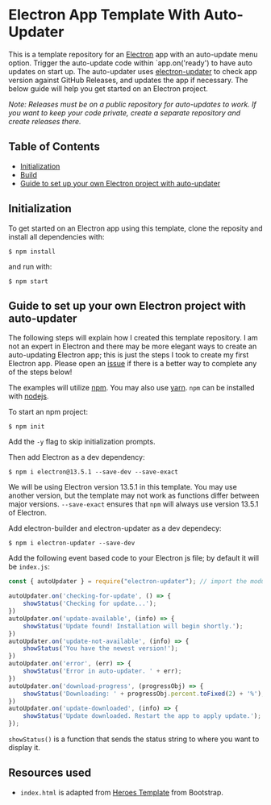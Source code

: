 # Electron App Template With Auto-Updater

This is a template repository for an [Electron](https://www.electronjs.org/) app with an auto-update menu option. Trigger the auto-update code within `app.on('ready') to have auto updates on start up. The auto-updater uses [electron-updater](https://www.npmjs.com/package/electron-updater) to check app version against GitHub Releases, and updates the app if necessary. The below guide will help you get started on an Electron project.  

*Note: Releases must be on a public repository for auto-updates to work. If you want to keep your code private, create a separate repository and create releases there.*

## Table of Contents

- [Initialization](#Initialization)
- [Build](#Build)
- [Guide to set up your own Electron project with auto-updater](#guide-to-set-up-your-own-electron-project-with-auto-updater)

## Initialization

To get started on an Electron app using this template, clone the reposity and install all dependencies with:

```shell
$ npm install
```  

and run with:

```shell
$ npm start
```

## Guide to set up your own Electron project with auto-updater

The following steps will explain how I created this template repository. I am not an expert in Electron and there may be more elegant ways to create an auto-updating Electron app; this is just the steps I took to create my first Electron app. Please open an [issue](https://github.com/wrrnlim/electron-app-template/issues/new/choose) if there is a better way to complete any of the steps below!  

The examples will utilize [npm](https://www.npmjs.com/). You may also use [yarn](https://yarnpkg.com/). `npm` can be installed with [nodejs](https://nodejs.org/en/).  

To start an npm project:

```shell
$ npm init
```  

Add the `-y` flag to skip initialization prompts.  

Then add Electron as a dev dependency:

```shell
$ npm i electron@13.5.1 --save-dev --save-exact
```

We will be using Electron version 13.5.1 in this template. You may use another version, but the template may not work as functions differ between major versions. `--save-exact` ensures that `npm` will always use version 13.5.1 of Electron.  

Add electron-builder and electron-updater as a dev dependecy:

```shell
$ npm i electron-updater --save-dev
```

Add the following event based code to your Electron js file; by default it will be `index.js`:

```js
const { autoUpdater } = require("electron-updater"); // import the module

autoUpdater.on('checking-for-update', () => {
    showStatus('Checking for update...');
})
autoUpdater.on('update-available', (info) => {
    showStatus('Update found! Installation will begin shortly.');
})
autoUpdater.on('update-not-available', (info) => {
    showStatus('You have the newest version!');
})
autoUpdater.on('error', (err) => {
    showStatus('Error in auto-updater. ' + err);
})
autoUpdater.on('download-progress', (progressObj) => {
    showStatus('Downloading: ' + progressObj.percent.toFixed(2) + '%');
})
autoUpdater.on('update-downloaded', (info) => {
    showStatus('Update downloaded. Restart the app to apply update.');
});
```

`showStatus()` is a function that sends the status string to where you want to display it.

## Resources used

- `index.html` is adapted from [Heroes Template](https://getbootstrap.com/docs/5.0/examples/heroes/) from Bootstrap.
